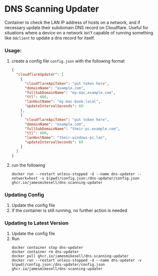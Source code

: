 # DNS Scanning Updater

Container to check the LAN IP address of hosts on a network, and if necessary update their subdomain DNS record on Cloudflare. Useful for situations where a device on a network isn't capable of running something like `ddclient` to update a dns record for itself.


### Usage:
1. create a config file `config.json` with the following format
    ```json
    {
      "cloudflareUpdater": [
        {
          "cloudflareApiToken": "put token here",
          "domainName": "example.com",
          "fullSubDomainName": "my-mac.example.com",
          "ttl": 600,
          "lanHostName": "my-mac-book.local",
          "updateIntervalSeconds": 60
        },
        {
          "cloudflareApiToken": "put token here",
          "domainName": "example.com",
          "fullSubDomainName": "their-pc.example.com",
          "ttl": 600,
          "lanHostName": "their-windows-pc.lan",
          "updateIntervalSeconds": 60
        }
      ]
    }
    ```
1. run the following
    ```
    docker run --restart unless-stopped -d --name dns-updater --network=host -v $(pwd)/config.json:/dns-updater/config.json ghcr.io/jamesmikesell/dns-scanning-updater
    ```


### Updating Config
1. Update the config file
1. If the container is still running, no further action is needed



### Updating to Latest Version
1. Update the config file
1. Run 
    ```
    docker container stop dns-updater
    docker container rm dns-updater
    docker pull ghcr.io/jamesmikesell/dns-scanning-updater
    docker run --restart unless-stopped -d --name dns-updater -v $(pwd)/config.json:/dns-updater/config.json ghcr.io/jamesmikesell/dns-scanning-updater
    ```